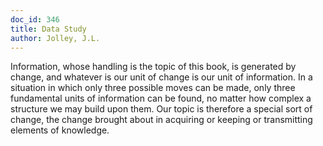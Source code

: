 ```yaml
---
doc_id: 346
title: Data Study
author: Jolley, J.L.
---
```


Information, whose handling is the topic of this book, is
generated by change, and whatever is our unit of change is our unit of
information.  In a situation in which only three possible moves can
be made, only three fundamental units of information can be found,
no matter how complex a structure we may build upon them.  Our
topic is therefore a special sort of change, the change brought about
in acquiring or keeping or transmitting elements of knowledge.